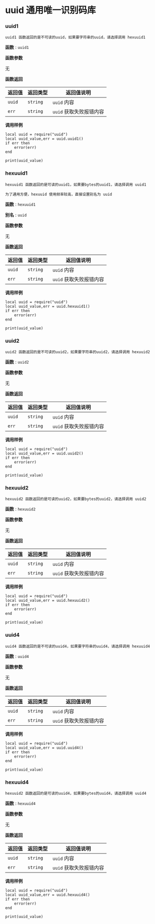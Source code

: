 # uuid 通用唯一识别码库

### uuid1

    uuid1 函数返回的是不可读的uuid，如果要字符串的uuid，请选择调用 hexuuid1

**函数** : `uuid1`


**函数参数**

无

**函数返回**

返回值 | 返回类型 | 返回值说明
---- | ---- | ----
`uuid` | `string` | `uuid` 内容
`err` | `string` | `uuid` 获取失败报错内容

**调用样例**

```poc
local uuid = require("uuid")
local uuid_value,err = uuid.uuid1()
if err then
    error(err)
end

print(uuid_value)
```

### hexuuid1

    hexuuid1 函数返回的是可读的uuid1，如果要bytes的uuid1，请选择调用 uuid1
    
    为了通用方便，hexuuid 使用频率较高，直接设置别名为 uuid

**函数** : `hexuuid1`

**别名** : `uuid`

**函数参数**

无

**函数返回**

返回值 | 返回类型 | 返回值说明
---- | ---- | ----
`uuid` | `string` | `uuid` 内容
`err` | `string` | `uuid` 获取失败报错内容

**调用样例**

```poc
local uuid = require("uuid")
local uuid_value,err = uuid.hexuuid1()
if err then
    error(err)
end

print(uuid_value)
```



### uuid2

    uuid2 函数返回的是不可读的uuid2，如果要字符串的uuid2，请选择调用 hexuuid2

**函数** : `uuid2`


**函数参数**

无

**函数返回**

返回值 | 返回类型 | 返回值说明
---- | ---- | ----
`uuid` | `string` | `uuid` 内容
`err` | `string` | `uuid` 获取失败报错内容

**调用样例**

```poc
local uuid = require("uuid")
local uuid_value,err = uuid.uuid2()
if err then
    error(err)
end

print(uuid_value)
```

### hexuuid2

    hexuuid2 函数返回的是可读的uuid2，如果要bytes的uuid2，请选择调用 uuid2

**函数** : `hexuuid2`

**函数参数**

无

**函数返回**

返回值 | 返回类型 | 返回值说明
---- | ---- | ----
`uuid` | `string` | `uuid` 内容
`err` | `string` | `uuid` 获取失败报错内容

**调用样例**

```poc
local uuid = require("uuid")
local uuid_value,err = uuid.hexuuid2()
if err then
    error(err)
end

print(uuid_value)
```


### uuid4

    uuid4 函数返回的是不可读的uuid4，如果要字符串的uuid4，请选择调用 hexuuid4

**函数** : `uuid4`


**函数参数**

无

**函数返回**

返回值 | 返回类型 | 返回值说明
---- | ---- | ----
`uuid` | `string` | `uuid` 内容
`err` | `string` | `uuid` 获取失败报错内容

**调用样例**

```poc
local uuid = require("uuid")
local uuid_value,err = uuid.uuid4()
if err then
    error(err)
end

print(uuid_value)
```

### hexuuid4

    hexuuid2 函数返回的是可读的uuid4，如果要bytes的uuid4，请选择调用 uuid4

**函数** : `hexuuid4`

**函数参数**

无

**函数返回**

返回值 | 返回类型 | 返回值说明
---- | ---- | ----
`uuid` | `string` | `uuid` 内容
`err` | `string` | `uuid` 获取失败报错内容

**调用样例**

```poc
local uuid = require("uuid")
local uuid_value,err = uuid.hexuuid4()
if err then
    error(err)
end

print(uuid_value)
```